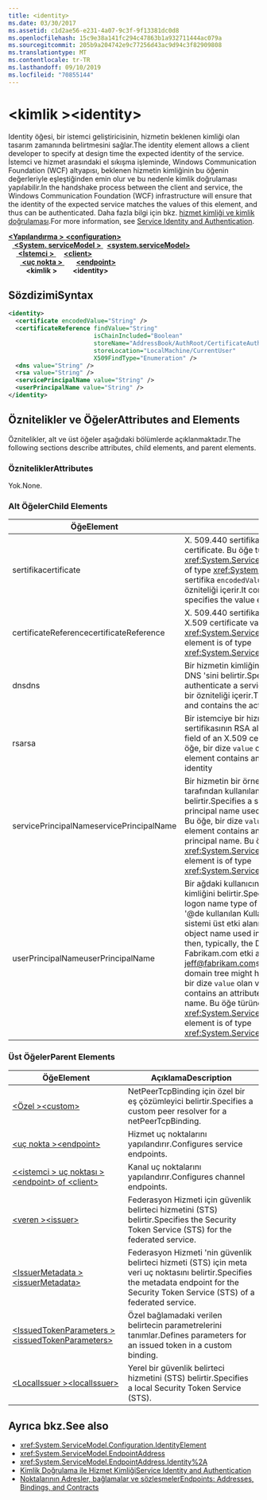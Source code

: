 ```yaml
---
title: <identity>
ms.date: 03/30/2017
ms.assetid: c1d2ae56-e231-4a07-9c3f-9f13381dc0d8
ms.openlocfilehash: 15c9e38a141fc294c47863b1a932711444ac079a
ms.sourcegitcommit: 205b9a204742e9c77256d43ac9d94c3f82909808
ms.translationtype: MT
ms.contentlocale: tr-TR
ms.lasthandoff: 09/10/2019
ms.locfileid: "70855144"
---
```

# <a name="identity"></a><span data-ttu-id="7e3c5-101">\<kimlik ></span><span class="sxs-lookup"><span data-stu-id="7e3c5-101">\<identity></span></span>
<span data-ttu-id="7e3c5-102">Identity öğesi, bir istemci geliştiricisinin, hizmetin beklenen kimliği olan tasarım zamanında belirtmesini sağlar.</span><span class="sxs-lookup"><span data-stu-id="7e3c5-102">The identity element allows a client developer to specify at design time the expected identity of the service.</span></span> <span data-ttu-id="7e3c5-103">İstemci ve hizmet arasındaki el sıkışma işleminde, Windows Communication Foundation (WCF) altyapısı, beklenen hizmetin kimliğinin bu öğenin değerleriyle eşleştiğinden emin olur ve bu nedenle kimlik doğrulaması yapılabilir.</span><span class="sxs-lookup"><span data-stu-id="7e3c5-103">In the handshake process between the client and service, the Windows Communication Foundation (WCF) infrastructure will ensure that the identity of the expected service matches the values of this element, and thus can be authenticated.</span></span> <span data-ttu-id="7e3c5-104">Daha fazla bilgi için bkz. [hizmet kimliği ve kimlik doğrulaması](../../../wcf/feature-details/service-identity-and-authentication.md).</span><span class="sxs-lookup"><span data-stu-id="7e3c5-104">For more information, see [Service Identity and Authentication](../../../wcf/feature-details/service-identity-and-authentication.md).</span></span>  
  
<span data-ttu-id="7e3c5-105">[ **\<Yapılandırma >** ](../configuration-element.md)</span><span class="sxs-lookup"><span data-stu-id="7e3c5-105">[**\<configuration>**](../configuration-element.md)</span></span>\
<span data-ttu-id="7e3c5-106">&nbsp;&nbsp;[ **\<System. serviceModel >** ](system-servicemodel.md)</span><span class="sxs-lookup"><span data-stu-id="7e3c5-106">&nbsp;&nbsp;[**\<system.serviceModel>**](system-servicemodel.md)</span></span>\
<span data-ttu-id="7e3c5-107">&nbsp;&nbsp;&nbsp;&nbsp;[ **\<İstemci >** ](client.md)</span><span class="sxs-lookup"><span data-stu-id="7e3c5-107">&nbsp;&nbsp;&nbsp;&nbsp;[**\<client>**](client.md)</span></span>\
<span data-ttu-id="7e3c5-108">&nbsp;&nbsp;&nbsp;&nbsp;&nbsp;&nbsp;[ **\<uç nokta >** ](endpoint-of-client.md)</span><span class="sxs-lookup"><span data-stu-id="7e3c5-108">&nbsp;&nbsp;&nbsp;&nbsp;&nbsp;&nbsp;[**\<endpoint>**](endpoint-of-client.md)</span></span>\
<span data-ttu-id="7e3c5-109">&nbsp;&nbsp;&nbsp;&nbsp;&nbsp;&nbsp;&nbsp;&nbsp; **\<kimlik >**</span><span class="sxs-lookup"><span data-stu-id="7e3c5-109">&nbsp;&nbsp;&nbsp;&nbsp;&nbsp;&nbsp;&nbsp;&nbsp;**\<identity>**</span></span>  
  
## <a name="syntax"></a><span data-ttu-id="7e3c5-110">Sözdizimi</span><span class="sxs-lookup"><span data-stu-id="7e3c5-110">Syntax</span></span>  
  
```xml  
<identity>
  <certificate encodedValue="String" />
  <certificateReference findValue="String"
                        isChainIncluded="Boolean"
                        storeName="AddressBook/AuthRoot/CertificateAuthority/Disallowed/My/Root/TrustedPeople/TrustedPublisher"
                        storeLocation="LocalMachine/CurrentUser"
                        X509FindType="Enumeration" />
  <dns value="String" />
  <rsa value="String" />
  <servicePrincipalName value="String" />
  <userPrincipalName value="String" />
</identity>
```  
  
## <a name="attributes-and-elements"></a><span data-ttu-id="7e3c5-111">Öznitelikler ve Öğeler</span><span class="sxs-lookup"><span data-stu-id="7e3c5-111">Attributes and Elements</span></span>  
 <span data-ttu-id="7e3c5-112">Öznitelikler, alt ve üst öğeler aşağıdaki bölümlerde açıklanmaktadır.</span><span class="sxs-lookup"><span data-stu-id="7e3c5-112">The following sections describe attributes, child elements, and parent elements.</span></span>  
  
### <a name="attributes"></a><span data-ttu-id="7e3c5-113">Öznitelikler</span><span class="sxs-lookup"><span data-stu-id="7e3c5-113">Attributes</span></span>  
 <span data-ttu-id="7e3c5-114">Yok.</span><span class="sxs-lookup"><span data-stu-id="7e3c5-114">None.</span></span>  
  
### <a name="child-elements"></a><span data-ttu-id="7e3c5-115">Alt Öğeler</span><span class="sxs-lookup"><span data-stu-id="7e3c5-115">Child Elements</span></span>  
  
|<span data-ttu-id="7e3c5-116">Öğe</span><span class="sxs-lookup"><span data-stu-id="7e3c5-116">Element</span></span>|<span data-ttu-id="7e3c5-117">Açıklama</span><span class="sxs-lookup"><span data-stu-id="7e3c5-117">Description</span></span>|  
|-------------|-----------------|  
|<span data-ttu-id="7e3c5-118">sertifika</span><span class="sxs-lookup"><span data-stu-id="7e3c5-118">certificate</span></span>|<span data-ttu-id="7e3c5-119">X. 509.440 sertifikasının ayarlarını belirtir.</span><span class="sxs-lookup"><span data-stu-id="7e3c5-119">Specifies settings of an X.509 certificate.</span></span> <span data-ttu-id="7e3c5-120">Bu öğe türündedir <xref:System.ServiceModel.Configuration.CertificateElement>.</span><span class="sxs-lookup"><span data-stu-id="7e3c5-120">This element is of type <xref:System.ServiceModel.Configuration.CertificateElement>.</span></span> <span data-ttu-id="7e3c5-121">Bu, bu sertifika `encodedValue` tarafından kodlanan değeri belirten String olan bir özniteliği içerir.</span><span class="sxs-lookup"><span data-stu-id="7e3c5-121">It contains an attribute `encodedValue` that is a string, which specifies the value encoded by this certificate.</span></span>|  
|<span data-ttu-id="7e3c5-122">certificateReference</span><span class="sxs-lookup"><span data-stu-id="7e3c5-122">certificateReference</span></span>|<span data-ttu-id="7e3c5-123">X. 509.440 sertifika doğrulamasının ayarlarını belirtir.</span><span class="sxs-lookup"><span data-stu-id="7e3c5-123">Specifies settings for X.509 certificate validation.</span></span> <span data-ttu-id="7e3c5-124">Bu öğe türündedir <xref:System.ServiceModel.Configuration.CertificateReferenceElement>.</span><span class="sxs-lookup"><span data-stu-id="7e3c5-124">This element is of type <xref:System.ServiceModel.Configuration.CertificateReferenceElement>.</span></span>|  
|<span data-ttu-id="7e3c5-125">dns</span><span class="sxs-lookup"><span data-stu-id="7e3c5-125">dns</span></span>|<span data-ttu-id="7e3c5-126">Bir hizmetin kimliğini doğrulamak için kullanılan X. 509.440 sertifikasının DNS 'sini belirtir.</span><span class="sxs-lookup"><span data-stu-id="7e3c5-126">Specifies the DNS of an X.509 certificate used to authenticate a service.</span></span> <span data-ttu-id="7e3c5-127">Bu öğe, bir dize `value` olan ve gerçek kimliği içeren bir özniteliği içerir.</span><span class="sxs-lookup"><span data-stu-id="7e3c5-127">This element contains an attribute `value` that is a string, and contains the actual identity.</span></span>|  
|<span data-ttu-id="7e3c5-128">rsa</span><span class="sxs-lookup"><span data-stu-id="7e3c5-128">rsa</span></span>|<span data-ttu-id="7e3c5-129">Bir istemciye bir hizmetin kimliğini doğrulamak için kullanılan X. 509.440 sertifikasının RSA alanının değerini belirtir.</span><span class="sxs-lookup"><span data-stu-id="7e3c5-129">Specifies the value of the RSA field of an X.509 certificate used to authenticate a service to a client.</span></span> <span data-ttu-id="7e3c5-130">Bu öğe, bir dize `value` olan ve gerçek kimliği içeren bir özniteliği içerir</span><span class="sxs-lookup"><span data-stu-id="7e3c5-130">This element contains an attribute `value` that is a string, and contains the actual identity</span></span>|  
|<span data-ttu-id="7e3c5-131">servicePrincipalName</span><span class="sxs-lookup"><span data-stu-id="7e3c5-131">servicePrincipalName</span></span>|<span data-ttu-id="7e3c5-132">Bir hizmetin bir örneğini benzersiz bir şekilde tanımlamak için bir istemci tarafından kullanılan asıl ad olan bir sunucu asıl adı (SPN) kimliğini belirtir.</span><span class="sxs-lookup"><span data-stu-id="7e3c5-132">Specifies a server principal name (SPN) identity, which is the principal name used by a client to uniquely identify an instance of a service.</span></span> <span data-ttu-id="7e3c5-133">Bu öğe, bir dize `value` olan ve asıl asıl adı içeren bir özniteliği içerir.</span><span class="sxs-lookup"><span data-stu-id="7e3c5-133">This element contains an attribute `value` that is a string, and contains the actual principal name.</span></span> <span data-ttu-id="7e3c5-134">Bu öğe türündedir <xref:System.ServiceModel.Configuration.ServicePrincipalNameElement>.</span><span class="sxs-lookup"><span data-stu-id="7e3c5-134">This element is of type <xref:System.ServiceModel.Configuration.ServicePrincipalNameElement>.</span></span>|  
|<span data-ttu-id="7e3c5-135">userPrincipalName</span><span class="sxs-lookup"><span data-stu-id="7e3c5-135">userPrincipalName</span></span>|<span data-ttu-id="7e3c5-136">Bir ağdaki kullanıcının oturum açma adı türü olan bir Kullanıcı asıl adı (UPN) kimliğini belirtir.</span><span class="sxs-lookup"><span data-stu-id="7e3c5-136">Specifies a user principal name (UPN) identity, which is the logon name type of a user on a network.</span></span> <span data-ttu-id="7e3c5-137">Kullanıcı asıl adı, Active Directory '\@de kullanılan Kullanıcı nesne adından ve ardından genellikle etki alanı adı sistemi üst etki alanına sahip.</span><span class="sxs-lookup"><span data-stu-id="7e3c5-137">The user principal name consists of the user object name used in Active Directory, followed by the at symbol (\@) and then, typically, the Domain Name System parent domain.</span></span> <span data-ttu-id="7e3c5-138">Örneğin, Fabrikam.com etki alanı ağacındaki Jeff, Kullanıcı asıl adına [jeff@fabrikam.com](mailto:jeffsmith@fabrikam.com)sahip olabilir.</span><span class="sxs-lookup"><span data-stu-id="7e3c5-138">For example, Jeff in the Fabrikam.com domain tree might have the user principal name [jeff@fabrikam.com](mailto:jeffsmith@fabrikam.com).</span></span>  <span data-ttu-id="7e3c5-139">Bu öğe, bir dize `value` olan ve asıl asıl adı içeren bir özniteliği içerir.</span><span class="sxs-lookup"><span data-stu-id="7e3c5-139">This element contains an attribute `value` that is a string, and contains the actual principal name.</span></span> <span data-ttu-id="7e3c5-140">Bu öğe türündedir <xref:System.ServiceModel.Configuration.UserPrincipalNameElement>.</span><span class="sxs-lookup"><span data-stu-id="7e3c5-140">This element is of type <xref:System.ServiceModel.Configuration.UserPrincipalNameElement>.</span></span>|  
  
### <a name="parent-elements"></a><span data-ttu-id="7e3c5-141">Üst Öğeler</span><span class="sxs-lookup"><span data-stu-id="7e3c5-141">Parent Elements</span></span>  
  
|<span data-ttu-id="7e3c5-142">Öğe</span><span class="sxs-lookup"><span data-stu-id="7e3c5-142">Element</span></span>|<span data-ttu-id="7e3c5-143">Açıklama</span><span class="sxs-lookup"><span data-stu-id="7e3c5-143">Description</span></span>|  
|-------------|-----------------|  
|[<span data-ttu-id="7e3c5-144">\<Özel ></span><span class="sxs-lookup"><span data-stu-id="7e3c5-144">\<custom></span></span>](custom.md)|<span data-ttu-id="7e3c5-145">NetPeerTcpBinding için özel bir eş çözümleyici belirtir.</span><span class="sxs-lookup"><span data-stu-id="7e3c5-145">Specifies a custom peer resolver for a netPeerTcpBinding.</span></span>|  
|[<span data-ttu-id="7e3c5-146">\<uç nokta ></span><span class="sxs-lookup"><span data-stu-id="7e3c5-146">\<endpoint></span></span>](endpoint-element.md)|<span data-ttu-id="7e3c5-147">Hizmet uç noktalarını yapılandırır.</span><span class="sxs-lookup"><span data-stu-id="7e3c5-147">Configures service endpoints.</span></span>|  
|[<span data-ttu-id="7e3c5-148">\<\<istemci > uç noktası ></span><span class="sxs-lookup"><span data-stu-id="7e3c5-148">\<endpoint> of \<client></span></span>](endpoint-of-client.md)|<span data-ttu-id="7e3c5-149">Kanal uç noktalarını yapılandırır.</span><span class="sxs-lookup"><span data-stu-id="7e3c5-149">Configures channel endpoints.</span></span>|  
|[<span data-ttu-id="7e3c5-150">\<veren ></span><span class="sxs-lookup"><span data-stu-id="7e3c5-150">\<issuer></span></span>](issuer.md)|<span data-ttu-id="7e3c5-151">Federasyon Hizmeti için güvenlik belirteci hizmetini (STS) belirtir.</span><span class="sxs-lookup"><span data-stu-id="7e3c5-151">Specifies the Security Token Service (STS) for the federated service.</span></span>|  
|[<span data-ttu-id="7e3c5-152">\<IssuerMetadata ></span><span class="sxs-lookup"><span data-stu-id="7e3c5-152">\<issuerMetadata></span></span>](issuermetadata.md)|<span data-ttu-id="7e3c5-153">Federasyon Hizmeti 'nin güvenlik belirteci hizmeti (STS) için meta veri uç noktasını belirtir.</span><span class="sxs-lookup"><span data-stu-id="7e3c5-153">Specifies the metadata endpoint for the Security Token Service (STS) of a federated service.</span></span>|  
|[<span data-ttu-id="7e3c5-154">\<IssuedTokenParameters ></span><span class="sxs-lookup"><span data-stu-id="7e3c5-154">\<issuedTokenParameters></span></span>](issuedtokenparameters.md)|<span data-ttu-id="7e3c5-155">Özel bağlamadaki verilen belirtecin parametrelerini tanımlar.</span><span class="sxs-lookup"><span data-stu-id="7e3c5-155">Defines parameters for an issued token in a custom binding.</span></span>|  
|[<span data-ttu-id="7e3c5-156">\<LocalIssuer ></span><span class="sxs-lookup"><span data-stu-id="7e3c5-156">\<localIssuer></span></span>](localissuer.md)|<span data-ttu-id="7e3c5-157">Yerel bir güvenlik belirteci hizmetini (STS) belirtir.</span><span class="sxs-lookup"><span data-stu-id="7e3c5-157">Specifies a local Security Token Service (STS).</span></span>|  
  
## <a name="see-also"></a><span data-ttu-id="7e3c5-158">Ayrıca bkz.</span><span class="sxs-lookup"><span data-stu-id="7e3c5-158">See also</span></span>

- <xref:System.ServiceModel.Configuration.IdentityElement>
- <xref:System.ServiceModel.EndpointAddress>
- <xref:System.ServiceModel.EndpointAddress.Identity%2A>
- [<span data-ttu-id="7e3c5-159">Kimlik Doğrulama ile Hizmet Kimliği</span><span class="sxs-lookup"><span data-stu-id="7e3c5-159">Service Identity and Authentication</span></span>](../../../wcf/feature-details/service-identity-and-authentication.md)
- [<span data-ttu-id="7e3c5-160">Noktalarının Adresler, bağlamalar ve sözleşmeler</span><span class="sxs-lookup"><span data-stu-id="7e3c5-160">Endpoints: Addresses, Bindings, and Contracts</span></span>](../../../wcf/feature-details/endpoints-addresses-bindings-and-contracts.md)

